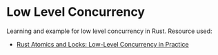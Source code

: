 
# Low Level Concurrency

Learning and example for low level concurrency in Rust. Resource used:

- [Rust Atomics and Locks: Low-Level Concurrency in Practice](https://www.amazon.com/Rust-Atomics-Locks-Low-Level-Concurrency/dp/1098119444)
